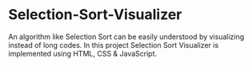# Selection-Sort-Visualizer
An algorithm like Selection Sort can be easily understood by visualizing instead of long codes. In this project Selection Sort Visualizer is implemented using HTML, CSS &amp; JavaScript.
